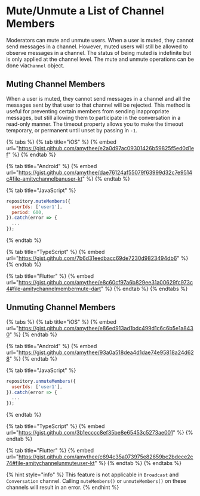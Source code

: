 # Mute/Unmute a List of Channel Members

Moderators can mute and unmute users. When a user is muted, they cannot send messages in a channel. However, muted users will still be allowed to observe messages in a channel. The status of being muted is indefinite but is only applied at the channel level. The mute and unmute operations can be done via`Channel` object.

## Muting Channel Members

When a user is muted, they cannot send messages in a channel and all the messages sent by that user to that channel will be rejected. This method is useful for preventing certain members from sending inappropriate messages, but still allowing them to participate in the conversation in a read-only manner. The timeout property allows you to make the timeout temporary, or permanent until unset by passing in `-1`.

{% tabs %}
{% tab title="iOS" %}
{% embed url="https://gist.github.com/amythee/e2a0d97ac09301426b59825f5ed0d1ef" %}
{% endtab %}

{% tab title="Android" %}
{% embed url="https://gist.github.com/amythee/dae76124af55079f63999d32c7e9514c#file-amitychannelbanuser-kt" %}
{% endtab %}

{% tab title="JavaScript" %}
```javascript
repository.muteMembers({
  userIds: ['user1'],
  period: 600,
}).catch(error => {
  ...
});
```
{% endtab %}

{% tab title="TypeScript" %}
{% embed url="https://gist.github.com/7b6d31eedbacc69de7230d9823494db6" %}
{% endtab %}

{% tab title="Flutter" %}
{% embed url="https://gist.github.com/amythee/e8c60cf97a6b829ee31a00629fc973c4#file-amitychannelmembermute-dart" %}
{% endtab %}
{% endtabs %}

## Unmuting Channel Members

{% tabs %}
{% tab title="iOS" %}
{% embed url="https://gist.github.com/amythee/e86ed913ad1bdc499d1c6c6b5e1a8430" %}
{% endtab %}

{% tab title="Android" %}
{% embed url="https://gist.github.com/amythee/93a0a518dea4d1dae74e95818a24d628" %}
{% endtab %}

{% tab title="JavaScript" %}
```javascript
repository.unmuteMembers({
  userIds: ['user1'],
}).catch(error => {
  ...
});
```
{% endtab %}

{% tab title="TypeScript" %}
{% embed url="https://gist.github.com/3b1ecccc8ef35be8e65453c5273ae001" %}
{% endtab %}

{% tab title="Flutter" %}
{% embed url="https://gist.github.com/amythee/c694c35a073975e82659bc2bdece2c74#file-amitychannelunmuteuser-kt" %}
{% endtab %}
{% endtabs %}

{% hint style="info" %}
This feature is not applicable in `Broadcast` and `Conversation` channel. Calling `muteMembers()` or `unmuteMembers()` on these channels will result in an error.
{% endhint %}
